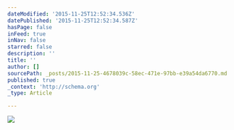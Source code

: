 ```yaml
---
dateModified: '2015-11-25T12:52:34.536Z'
datePublished: '2015-11-25T12:52:34.587Z'
hasPage: false
inFeed: true
inNav: false
starred: false
description: ''
title: ''
author: []
sourcePath: _posts/2015-11-25-4678039c-58ec-471e-97bb-e39a54da6770.md
published: true
_context: 'http://schema.org'
_type: Article

---
```

![](https://the-grid-user-content.s3-us-west-2.amazonaws.com/8f3230c7-e47d-4615-95f5-2bb5ae56b6ec.jpg)